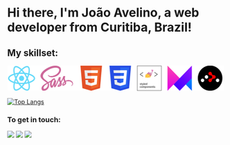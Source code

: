 # Hi there, I'm João Avelino, a web developer from Curitiba, Brazil!

## My skillset:
<img src="https://github.com/joaolavelino/joaolavelino/blob/main/icons.png" width="500" height="58"/>

[![Top Langs](https://github-readme-stats.vercel.app/api/top-langs/?username=joaolavelino&layout=compact)](https://github.com/anuraghazra/github-readme-stats)

### To get in touch:

[<img src="https://img.shields.io/badge/Telegram-2CA5E0?style=for-the-badge&logo=telegram&logoColor=white">](https://t.me/joaolavelino)
[<img src="https://img.shields.io/badge/WhatsApp-25D366?style=for-the-badge&logo=whatsapp&logoColor=white">](https://wa.me/5541996974001)
[<img src="https://img.shields.io/badge/LinkedIn-0077B5?style=for-the-badge&logo=linkedin&logoColor=white">](https://www.linkedin.com/in/joão-avelino-045b37108/)

<!--
**joaolavelino/joaolavelino** is a ✨ _special_ ✨ repository because its `README.md` (this file) appears on your GitHub profile.

Here are some ideas to get you started:

- 🔭 I’m currently working on ...
- 🌱 I’m currently learning ...
- 👯 I’m looking to collaborate on ...
- 🤔 I’m looking for help with ...
- 💬 Ask me about ...
- 📫 How to reach me: ...
- 😄 Pronouns: ...
- ⚡ Fun fact: ...
-->
